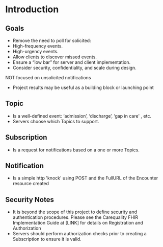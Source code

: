 # Introduction
## Goals
* Remove the need to poll for solicited:
 * High-frequency events.
 * High-urgency events.
* Allow clients to discover missed events.
* Ensure a “low bar” for server and client implementation.
* Consider security, confidentiality, and scale during design.

NOT focused on unsolicited notifications
* Project results may be useful as a building block or launching point

## Topic
* Is a well-defined event: ‘admission’, ‘discharge’, ‘gap in care' , etc.
* Servers choose which Topics to support.

## Subscription
* Is a request for notifications based on a one or more Topics.

## Notification
* Is a simple http 'knock' using POST and the FullURL of the Encounter resource created

## Security Notes
* It is beyond the scope of this project to define security and authentication procedures. Please see the Carequality FHIR Implementation Guide at [LINK] for details on Registration and Authorization
* Servers should perform authorization checks prior to creating a Subscription to ensure it is valid.
